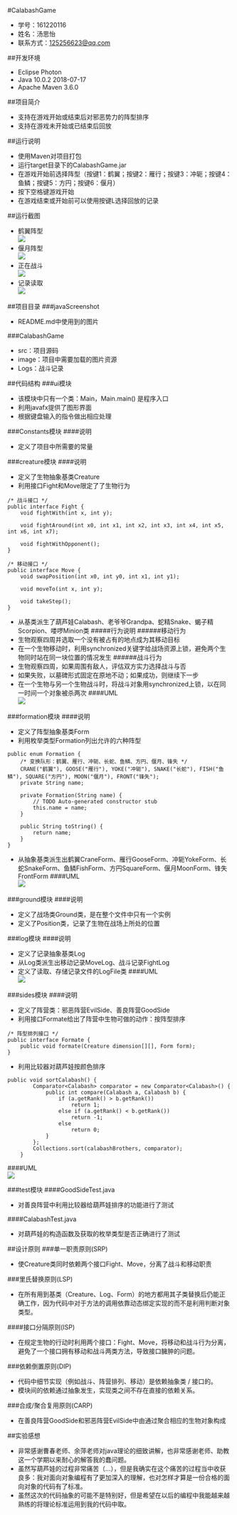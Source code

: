 #CalabashGame
- 学号：161220116 
- 姓名：汤思怡 
- 联系方式：125256623@qq.com

##开发环境
- Eclipse Photon
- Java 10.0.2 2018-07-17
- Apache Maven 3.6.0

##项目简介
- 支持在游戏开始或结束后对邪恶势力的阵型排序
- 支持在游戏未开始或已结束后回放

##运行说明
- 使用Maven对项目打包
- 运行target目录下的CalabashGame.jar
- 在游戏开始前选择阵型（按键1：鹤翼；按键2：雁行；按键3：冲轭；按键4：鱼鳞；按键5：方円；按键6：偃月）
- 按下空格键游戏开始
- 在游戏结束或开始前可以使用按键L选择回放的记录

##运行截图
- 鹤翼阵型
<br>![](javaScreenshot/鹤翼.jpg)</br>
- 偃月阵型
<br>![](javaScreenshot/偃月.jpg)</br>
- 正在战斗
<br>![](javaScreenshot/运行.jpg)</br>
- 记录读取
<br>![](javaScreenshot/选择记录.jpg)</br>

##项目目录
###javaScreenshot
- README.md中使用到的图片

###CalabashGame
- src：项目源码
- image：项目中需要加载的图片资源
- Logs：战斗记录


##代码结构
###ui模块
- 该模块中只有一个类：Main，Main.main() 是程序入口
- 利用javafx提供了图形界面
- 根据键盘输入的指令做出相应处理


###Constants模块
####说明
- 定义了项目中所需要的常量

###creature模块
####说明
- 定义了生物抽象基类Creature
- 利用接口Fight和Move限定了了生物行为
```
/* 战斗接口 */
public interface Fight {
    void fightWith(int x, int y);

    void fightAround(int x0, int x1, int x2, int x3, int x4, int x5, int x6, int x7);

    void fightWithOpponent();
}
```
```
/* 移动接口 */
public interface Move {
    void swapPosition(int x0, int y0, int x1, int y1);

    void moveTo(int x, int y);

    void takeStep();
}

```

- 从基类派生了葫芦娃Calabash、老爷爷Grandpa、蛇精Snake、蝎子精Scorpion、喽啰Minion类
#####行为说明
######移动行为
- 生物观察四周并选取一个没有被占有的地点成为其移动目标
- 在一个生物移动时，利用synchronized关键字给战场资源上锁，避免两个生物同时站在同一块位置的情况发生
######战斗行为
- 生物观察四周，如果周围有敌人，评估双方实力选择战斗与否
- 如果失败，以墓碑形式固定在原地不动；如果成功，则继续下一步
- 在一个生物与另一个生物战斗时，将战斗对象用synchronized上锁，以在同一时间一个对象被杀两次
####UML
<br>![](javaScreenshot/creatureUML.jpg)</br>


###formation模块
####说明
- 定义了阵型抽象基类Form
- 利用枚举类型Formation列出允许的六种阵型
```
public enum Formation {
    /* 变换队形：鹤翼、雁行、冲轭、长蛇、鱼鳞、方円、偃月、锋失 */
    CRANE("鹤翼"), GOOSE("雁行"), YOKE("冲轭"), SNAKE("长蛇"), FISH("鱼鳞"), SQUARE("方円"), MOON("偃月"), FRONT("锋失");
    private String name;

    private Formation(String name) {
        // TODO Auto-generated constructor stub
        this.name = name;
    }

    public String toString() {
        return name;
    }
}
```
- 从抽象基类派生出鹤翼CraneForm、雁行GooseForm、冲轭YokeForm、长蛇SnakeForm、鱼鳞FishForm、方円SquareForm、偃月MoonForm、锋失FrontForm
####UML
<br>![](javaScreenshot/formationUML.jpg)</br>


###ground模块
####说明
- 定义了战场类Ground类，是在整个文件中只有一个实例
- 定义了Position类，记录了生物在战场上所处的位置


###log模块
####说明
- 定义了记录抽象基类Log
- 从Log类派生出移动记录MoveLog、战斗记录FightLog
- 定义了读取、存储记录文件的LogFile类
####UML
<br>![](javaScreenshot/logUML.jpg)</br>


###sides模块
####说明
- 定义了阵营类：邪恶阵营EvilSide、善良阵营GoodSide
- 利用接口Formate给出了阵营中生物可做的动作：按阵型排序
```
/* 阵型排列接口 */
public interface Formate {
    public void formate(Creature dimension[][], Form form);
}

```
- 利用比较器对葫芦娃按颜色排序
```
public void sortCalabash() {
        Comparator<Calabash> comparator = new Comparator<Calabash>() {
            public int compare(Calabash a, Calabash b) {
                if (a.getRank() > b.getRank())
                    return 1;
                else if (a.getRank() < b.getRank())
                    return -1;
                else
                    return 0;
            }
        };
        Collections.sort(calabashBrothers, comparator);
    }
```
####UML
<br>![](javaScreenshot/sidesUML.jpg)</br>


###test模块
####GoodSideTest.java
- 对善良阵营中利用比较器给葫芦娃排序的功能进行了测试

####CalabashTest.java
- 对葫芦娃的构造函数及获取的枚举类型是否正确进行了测试


##设计原则
###单一职责原则(SRP)
- 使Creature类同时依赖两个接口Fight、Move，分离了战斗和移动职责 

###里氏替换原则(LSP)
- 在所有用到基类（Creature、Log、Form）的地方都用其子类替换后仍能正确工作，因为代码中对于方法的调用依靠动态绑定实现的而不是利用判断对象类型。

####接口分隔原则(ISP) 
- 在规定生物的行动时利用两个接口：Fight、Move，将移动和战斗行为分离，避免了一个接口拥有移动和战斗两类方法，导致接口臃肿的问题。

###依赖倒置原则(DIP)
- 代码中细节实现（例如战斗、阵营排列、移动）是依赖抽象类 / 接口的。
- 模块间的依赖通过抽象发生，实现类之间不存在直接的依赖关系。

###合成/聚合复用原则(CARP)
- 在善良阵营GoodSide和邪恶阵营EvilSide中由通过聚合相应的生物对象构成

##实验感想
- 非常感谢曹春老师、余萍老师对java理论的细致讲解，也非常感谢老师、助教这一个学期以来耐心的解答我的蠢问题。
- 虽然写葫芦娃的过程非常痛苦（...），但是我确实在这个痛苦的过程当中收获良多：我对面向对象编程有了更加深入的理解，也对怎样才算是一份合格的面向对象的代码有了标准。
- 虽然这次的代码抽象的可能不是特别好，但是希望在以后的编程中我能越来越熟练的将理论标准运用到我的代码中取。
